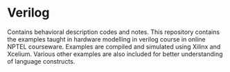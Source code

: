 # Verilog
Contains behavioral description codes and notes.
This repository contains the examples taught in hardware modelling in verilog course in online NPTEL courseware.
Examples are compiled and simulated using Xilinx and Xcelium.
Various other examples are also included for better understanding of language constructs.
